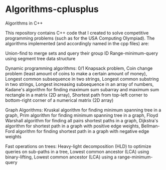 # Algorithms-cplusplus
Algorithms in C++

This repository contains C++ code that I created to solve competitive programming problems (such as for the USA Computing Olympiad).
The algorithms implemented (and accordingly named in the cpp files) are:

Union-find to merge sets and query their group ID
Range-minimum-query using segment tree data structure

Dynamic programming algorithms: 0/1 Knapsack problem, Coin change problem (least amount of coins to make a certain amount of money), Longest common subsequence in two strings, Longest common substring in two strings, Longest increasing subsequence in an array of numbers, Kadane's algorithm for finding maximum sum subarray and maximum sum rectangle in a matrix (2D array), Shortest path from top-left corner to bottom-right corner of a numerical matrix (2D array)

Graph Algorithms: Kruskal algorithm for finding minimum spanning tree in a graph, Prim algorithm for finding minimum spanning tree in a graph, Floyd Warshall algorithm for finding all pairs shortest paths in a graph, Dijkstra's algorithm for shortest path in a graph with positive edge weights, Bellman-Ford algorithm for finding shortest path in a graph with negative edge weights

Fast operations on trees: Heavy-light decomposition (HLD) to optimize queries on sub-paths in a tree, Lowest common ancestor (LCA) using binary-lifting, Lowest common ancestor (LCA) using a range-minimum-query
